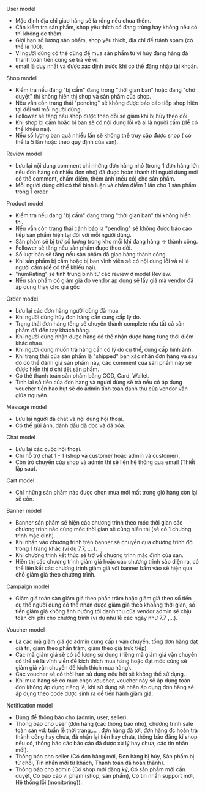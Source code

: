 User model
- Mặc định địa chỉ giao hàng sẽ là rỗng nếu chưa thêm.
- Cần kiểm tra sản phẩm, shop yêu thích có đang trùng hay không nếu có thì không đc thêm.
- Giới hạn số lượng sản phẩm, shop yêu thích, địa chỉ để tránh spam (có thể là 100).
- Ví người dùng có thẻ dùng để mua sản phẩm từ ví hủy đang hàng đã thanh toán tiền cũng sẽ trả về ví.
- email là duy nhất và được xác định trước khi có thể đăng nhập tài khoản.

Shop model
- Kiểm tra nếu đang "bị cấm" đang trong "thời gian ban" hoặc đang "chờ duyệt" thì không hiển thị shop và sản phẩm của shop.
- Nếu vẫn còn trạng thái "pending" sẽ không được báo cáo tiếp shop hiện tại đối với mỗi người dùng.
- Follower sẽ tăng nếu shop được theo dỗi sẽ giảm khi bị hủy theo dỗi.
- Khi shop bị cấm hoặc bị ban sẽ có nội dung lỗi và ai là người cấm (để có thể khiếu nại).
- Nếu số lượng ban quá nhiều lần sẽ không thể truy cập được shop ( có thể là 5 lần hoặc theo quy định của sàn).

Review model
- Lưu lại nội dung comment chỉ những đơn hàng nhỏ (trong 1 đơn hàng lớn nếu đơn hàng có nhiều đơn nhỏ) đã được hoàn thành thì người dùng mới có thể comment, chấm điểm, thêm ảnh (nếu có) cho sản phẩm.
- Mỗi người dùng chỉ có thể bình luận và chấm điểm 1 lần cho 1 sản phẩm trong 1 order.

Product model
- Kiểm tra nếu đang "bị cấm" đang trong "thời gian ban" thì không hiển thị.
- Nếu vẫn còn trạng thái cảnh báo là "pending" sẽ không được báo cáo tiếp sản phẩm hiện tại đối với mỗi người dùng.
- Sản phẩm sẽ bị trừ số lượng trong kho mỗi khi đang hàng -> thành công.
- Follower sẽ tăng nếu sản phẩm được theo dỗi.
- Số lượt bán sẽ tăng nếu sản phẩm đã giao hàng thành công.
- Khi sản phẩm bị cấm hoặc bị ban vĩnh viễn sẽ có nội dung lỗi và ai là người cấm (để có thể khiếu nại).
- "numRating" sẽ tính trung bình từ các review ở model Review.
- Nếu sản phẩm có giảm giá do vendor áp dụng sẽ lấy giá mà vendor đã áp dụng thay cho giá gốc

Order model
- Lưu lại các đơn hàng người dùng đã mua.
- Khi người dùng hủy đơn hàng cần cung cấp lý do.
- Trạng thái đơn hàng tổng sẽ chuyển thành complete nếu tất cả sản phẩm đã đến tay khách hàng.
- Khi người dùng nhận được hàng có thể nhận được hàng từng thời điểm khác nhau.
- Khi người dùng muốn trả hàng cần có lý do cụ thể, cung cấp hình ảnh.
- Khi trạng thái của sản phẩm là "shipped" bạn xác nhận đơn hàng và sau đó có thể đánh giá sản phẩm này, các comment của sản phẩm này sẽ được hiển thị ở chi tiết sản phẩm.
- Có thể thanh toán sản phẩm bằng COD, Card, Wallet.
- Tính lại số tiền của đơn hàng và người dùng sẽ trả nếu có áp dụng voucher tiền hao hụt sẽ do admin tính toán danh thu của vendor vẫn giữa nguyên.

Message model
- Lưu lại người đã chat và nội dung hội thoại.
- Có thể gửi ảnh, đánh dấu đã đọc và đã xóa.

Chat model
- Lưu lại các cuộc hội thoại.
- Chỉ hỗ trợ chat 1 - 1 (shop và customer hoặc admin và customer).
- Còn trò chuyển của shop và admin thì sẽ liên hệ thông qua email (Thiết lập sau).

Cart model
- Chỉ những sản phẩm nào được chọn mua mới mất trong giỏ hàng còn lại sẽ còn.

Banner model
- Banner sản phẩm sẽ hiện các chương trình theo móc thời gian các chương trình nào cùng móc thời gian sẽ cùng hiển thị (sẽ có 1 chương trình mặc đinh).
- Khi nhấn vào chương trình trên banner sẽ chuyển qua chương trình đó trong 1 trang khác (ví dụ 7.7, ... ).
- Khi chương trình kết thúc sẽ trở về chương trình mặc định của sản.
- Hiển thị các chương trình giảm giá hoặc các chương trình sắp diện ra, có thể liên kết các chương trình giảm giá với banner bấm vào sẽ hiện qua chỗ giảm giá theo chương trình.

Campaign model
- Giảm giá toàn sàn giảm giá theo phần trăm hoặc giảm giá theo số tiền cụ thể người dùng có thể nhận được giảm giá theo khoảng thời gian, số tiền giảm giá không ảnh hưởng tới danh thu của vendor admin sẽ chịu toàn chi phí cho chương trình (ví dụ như lễ các ngày như 7.7 ,...).

Voucher model
- Là các mã giảm giá do admin cung cấp ( vận chuyển, tổng đơn hàng đạt giá trị, giảm theo phần trăm, giảm theo giá trực tiếp)
- Các mã giảm giá sẽ có số lượng sử dụng (riêng mã giảm giá vận chuyển có thể sẽ là vĩnh viễn để kích thích mua hàng hoặc đạt móc cũng sẽ giảm giá vận chuyển để kích thích mua hàng).
- Các voucher sẽ có thời hạn sử dụng nếu hết sẽ không thể sử dụng.
- Khi mua hàng sẽ có mục chọn voucher, voucher này sẽ áp dụng toàn đơn không áp dụng riêng lẻ, khi sử dụng sẽ nhấn áp dụng đơn hàng sẽ áp dụng theo code được sinh ra để tiến hành giàm giá.

Notification model
- Dùng để thông báo cho (admin, user, seller).
- Thông báo cho user (đơn hàng (các thông báo nhỏ), chương trình sale toàn sàn vd: tuần lễ thời trang,... , đơn hàng đã tới, đơn hàng đc hoàn trả thành công hay chưa, đã nhận lại tiền hay chưa, thông báo đăng kí shop nếu có, thông báo các báo cáo đã được xử lý hay chưa, các tin nhắn mới).
- Thông báo cho seller (Có đơn hàng mới, Đơn hàng bị hủy, Sản phẩm bị từ chối, Tin nhắn mới từ khách, Thanh toán đã hoàn thành).
- Thông báo cho admin (Có shop mới đăng ký, Có sản phẩm mới cần duyệt, Có báo cáo vi phạm (shop, sản phẩm), Có tin nhắn support mới, Hệ thống lỗi (monitoring)).
